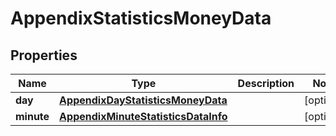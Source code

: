 

# AppendixStatisticsMoneyData


## Properties

| Name | Type | Description | Notes |
|------------ | ------------- | ------------- | -------------|
|**day** | [**AppendixDayStatisticsMoneyData**](AppendixDayStatisticsMoneyData.md) |  |  [optional] |
|**minute** | [**AppendixMinuteStatisticsDataInfo**](AppendixMinuteStatisticsDataInfo.md) |  |  [optional] |



